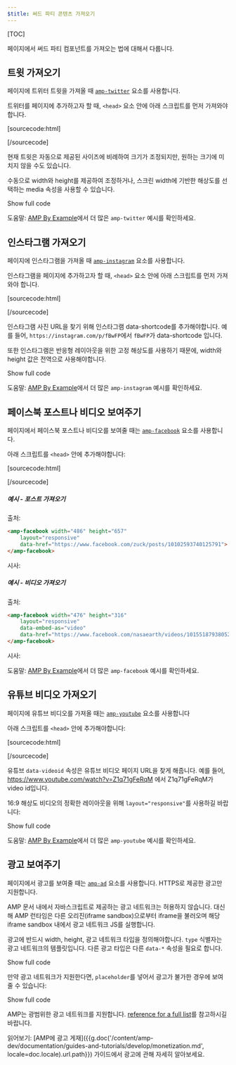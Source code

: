 ```yaml
---
$title: 써드 파티 콘텐츠 가져오기
---
```

[TOC]


페이지에서 써드 파티 컴포넌트를 가져오는 법에 대해서 다룹니다.

## 트윗 가져오기

페이지에 트위터 트윗을 가져올 때
[`amp-twitter`](/ko/docs/reference/components/amp-twitter.html) 요소를 사용합니다.

트위터를 페이지에 추가하고자 할 때,
`<head>` 요소 안에 아래 스크립트를 먼저 가져와야 합니다.

[sourcecode:html]
<script async custom-element="amp-twitter"
  src="https://cdn.ampproject.org/v0/amp-twitter-0.1.js"></script>
[/sourcecode]

현재 트윗은 자동으로 제공된 사이즈에 비례하여 크기가 조정되지만, 원하는 크기에 미치지 않을 수도 있습니다.

수동으로 width와 height를 제공하여 조정하거나,
스크린 width에 기반한 해상도를 선택하는 media 속성을 사용할 수 있습니다.

<!-- embedded twitter example -->
<div>
<amp-iframe height="174"
            layout="fixed-height"
            sandbox="allow-scripts allow-forms allow-same-origin"
            resizable
            src="https://ampproject-b5f4c.firebaseapp.com/examples/thirdparty.twitter.embed.html">
  <div overflow tabindex="0" role="button" aria-label="Show more">Show full code</div>
  <div placeholder></div>
</amp-iframe>
</div>

도움말: [AMP By Example](https://ampbyexample.com/components/amp-twitter/)에서 더 많은 `amp-twitter` 예시를 확인하세요.

## 인스타그램 가져오기

페이지에 인스타그램을 가져올 때
[`amp-instagram`](/ko/docs/reference/components/amp-instagram.html) 요소를 사용합니다.

인스타그램을 페이지에 추가하고자 할 때,
`<head>` 요소 안에 아래 스크립트를 먼저 가져와야 합니다.

[sourcecode:html]
<script async custom-element="amp-instagram"
  src="https://cdn.ampproject.org/v0/amp-instagram-0.1.js"></script>
[/sourcecode]

인스타그램 사진 URL을 찾기 위해 인스타그램 data-shortcode를 추가해야합니다.
예를 들어, `https://instagram.com/p/fBwFP`에서 `fBwFP`가  data-shortcode 입니다.

또한 인스타그램은 반응형 레이아웃을 위한 고정 해상도를 사용하기 때문에,
width와 height 값은 전역으로 사용해야합니다.

<!-- embedded Instagram example -->
<div>
<amp-iframe height="174"
            layout="fixed-height"
            sandbox="allow-scripts allow-forms allow-same-origin"
            resizable
            src="https://ampproject-b5f4c.firebaseapp.com/examples/thirdparty.instagram.embed.html">
  <div overflow tabindex="0" role="button" aria-label="Show more">Show full code</div>
  <div placeholder></div>
</amp-iframe>
</div>

도움말: [AMP By Example](https://ampbyexample.com/components/amp-instagram/)에서 더 많은 `amp-instagram` 예시를 확인하세요.

## 페이스북 포스트나 비디오 보여주기

페이지에서 페이스북 포스트나 비디오를 보여줄 때는
[`amp-facebook`](/ko/docs/reference/components/amp-facebook.html) 요소를 사용합니다.

아래 스크립트를 `<head>` 안에 추가해야합니다:

[sourcecode:html]
<script async custom-element="amp-facebook"
  src="https://cdn.ampproject.org/v0/amp-facebook-0.1.js"></script>
[/sourcecode]

##### 예시 - 포스트 가져오기

출처:
```html
<amp-facebook width="486" height="657"
    layout="responsive"
    data-href="https://www.facebook.com/zuck/posts/10102593740125791">
</amp-facebook>
```
시사:
<amp-facebook width="486" height="657"
    layout="responsive"
    data-href="https://www.facebook.com/zuck/posts/10102593740125791">
</amp-facebook>

##### 예시 - 비디오 가져오기

출처:
```html
<amp-facebook width="476" height="316"
    layout="responsive"
    data-embed-as="video"
    data-href="https://www.facebook.com/nasaearth/videos/10155187938052139">
</amp-facebook>
```
시사:
<amp-facebook width="476" height="316"
    layout="responsive"
    data-embed-as="video"
    data-href="https://www.facebook.com/nasaearth/videos/10155187938052139">
</amp-facebook>

도움말: [AMP By Example](https://ampbyexample.com/components/amp-facebook/)에서 더 많은 `amp-facebook` 예시를 확인하세요.

## 유튜브 비디오 가져오기

페이지에 유튜브 비디오를 가져올 때는
[`amp-youtube`](/ko/docs/reference/components/amp-youtube.html) 요소를 사용합니다

아래 스크립트를 `<head>` 안에 추가해야합니다:

[sourcecode:html]
<script async custom-element="amp-youtube"
  src="https://cdn.ampproject.org/v0/amp-youtube-0.1.js"></script>
[/sourcecode]

유튜브 `data-videoid` 속성은 유튜브 비디오 페이지 URL을 찾게 해줍니다.
예를 들어, https://www.youtube.com/watch?v=Z1q71gFeRqM 에서
Z1q71gFeRqM가 video id입니다.

16:9 해상도 비디오의 정확한 레이아웃을 위해 `layout="responsive"`를 사용하길 바랍니다:

<!-- embedded youtube example -->
<div>
<amp-iframe height="174"
            layout="fixed-height"
            sandbox="allow-scripts allow-forms allow-same-origin"
            resizable
            src="https://ampproject-b5f4c.firebaseapp.com/examples/responsive.youtube.embed.html">
  <div overflow tabindex="0" role="button" aria-label="Show more">Show full code</div>
  <div placeholder></div>
</amp-iframe>
</div>

도움말: [AMP By Example](https://ampbyexample.com/components/amp-youtube/)에서 더 많은 `amp-youtube` 예시를 확인하세요.

## 광고 보여주기

페이지에서 광고를 보여줄 때는
[`amp-ad`](/ko/docs/reference/components/amp-ad.html) 요소를 사용합니다.
HTTPS로 제공한 광고만 지원합니다.

AMP 문서 내에서 자바스크립트로 제공하는 광고 네트워크는 허용하지 않습니다.
대신해 AMP 런타임은 다른 오리진(iframe sandbox)으로부터 iframe을 불러오며
해당 iframe sandbox 내에서 광고 네트워크 JS를 실행합니다.

광고에 반드시 width, height, 광고 네트워크 타입을 정의해야합니다.
`type` 식별자는 광고 네트워크의 템플릿입니다.
다른 광고 타입은 다른 `data-*` 속성을 필요로 합니다.

<!-- embedded ad example -->
<div>
<amp-iframe height="212"
            layout="fixed-height"
            sandbox="allow-scripts allow-forms allow-same-origin"
            resizable
            src="https://ampproject-b5f4c.firebaseapp.com/examples/thirdparty.ad-basic.embed.html">
  <div overflow tabindex="0" role="button" aria-label="Show more">Show full code</div>
  <div placeholder></div>
</amp-iframe>
</div>


만약 광고 네트워크가 지원한다면,
`placeholder`를 넣어서 광고가 불가한 경우에 보여줄 수 있습니다:

<!-- embedded ad example -->
<div>
<amp-iframe height="232"
            layout="fixed-height"
            sandbox="allow-scripts allow-forms allow-same-origin"
            resizable
            src="https://ampproject-b5f4c.firebaseapp.com/examples/thirdparty.ad-placeholder.embed.html">
  <div overflow tabindex="0" role="button" aria-label="Show more">Show full code</div>
  <div placeholder></div>
</amp-iframe>
</div>

AMP는 광범위한 광고 네트워크를 지원합니다.
[reference for a full list](/ko/docs/reference/components/amp-ad.html#supported-ad-networks)를 참고하시길 바랍니다.

읽어보기: [AMP에 광고 게재]({{g.doc('/content/amp-dev/documentation/guides-and-tutorials/develop/monetization.md', locale=doc.locale).url.path}}) 가이드에서 광고에 관해 자세히 알아보세요.

